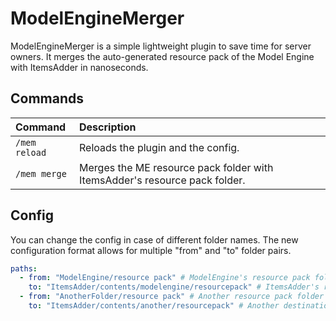 # ModelEngineMerger

ModelEngineMerger is a simple lightweight plugin to save time for server owners. It merges the auto-generated resource pack of the Model Engine with ItemsAdder in nanoseconds.

## Commands

| Command | Description |
| :------ | :---------- |
| `/mem reload` | Reloads the plugin and the config. |
| `/mem merge` | Merges the ME resource pack folder with ItemsAdder's resource pack folder. |

## Config

You can change the config in case of different folder names. The new configuration format allows for multiple "from" and "to" folder pairs.

```yml
paths:
  - from: "ModelEngine/resource pack" # ModelEngine's resource pack folder path
    to: "ItemsAdder/contents/modelengine/resourcepack" # ItemsAdder's resource pack file
  - from: "AnotherFolder/resource pack" # Another resource pack folder path
    to: "ItemsAdder/contents/another/resourcepack" # Another destination folder

